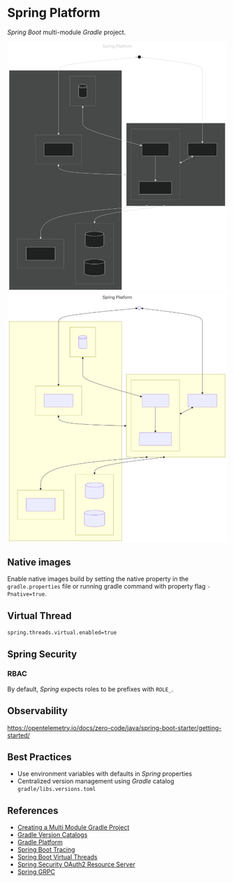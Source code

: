 # Spring Platform
_Spring Boot_ multi-module _Gradle_ project.

![System Architecture Dark](./docs/images/system-architecture-dark.svg#gh-dark-mode-only)
![System Architecture Light](./docs/images/system-architecture-light.svg#gh-light-mode-only)

## Native images
Enable native images build by setting the native property in the `gradle.properties` file 
or running gradle command with property flag `-Pnative=true`.

## Virtual Thread
```properties
spring.threads.virtual.enabled=true
```

## Spring Security
### RBAC
By default, _Spring_ expects roles to be prefixes with `ROLE_`.

## Observability
https://opentelemetry.io/docs/zero-code/java/spring-boot-starter/getting-started/

## Best Practices
- Use environment variables with defaults in _Spring_ properties
- Centralized version management using *Gradle* catalog `gradle/libs.versions.toml`

## References
- [Creating a Multi Module Gradle Project](https://spring.io/guides/gs/multi-module)
- [Gradle Version Catalogs](https://docs.gradle.org/current/userguide/version_catalogs.html)
- [Gradle Platform](https://docs.gradle.org/current/userguide/platforms.html)
- [Spring Boot Tracing](https://docs.spring.io/spring-boot/reference/actuator/tracing.html#actuator.micrometer-tracing.tracer-implementations.otel-otlp)
- [Spring Boot Virtual Threads](https://docs.spring.io/spring-boot/reference/features/spring-application.html#features.spring-application.virtual-threads)
- [Spring Security OAuth2 Resource Server](https://docs.spring.io/spring-security/reference/servlet/oauth2/resource-server/index.html)
- [Spring GRPC](https://docs.spring.io/spring-grpc/reference/index.html)